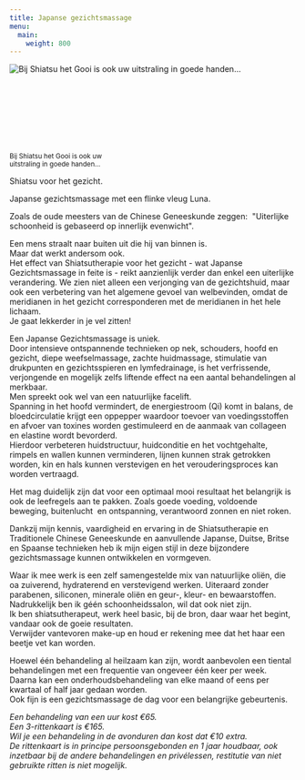 ```yaml
---
title: Japanse gezichtsmassage
menu:
  main:
    weight: 800
---
```

![Bij Shiatsu het Gooi is ook uw 
uitstraling in goede handen…](/uploads/japanse-gezichtsmassage.jpg#right)
<div style="align-text:right"><p>&nbsp;</p>
<p>&nbsp;</p>
<p>&nbsp;</p>
<p>&nbsp;</p><span><small>Bij Shiatsu het Gooi is ook uw  <br>uitstraling in goede handen… </small></span></div>

Shiatsu voor het gezicht.

Japanse gezichtsmassage met een flinke vleug Luna.

Zoals de oude meesters van de Chinese Geneeskunde zeggen:  "Uiterlijke schoonheid is gebaseerd op innerlijk evenwicht".

Een mens straalt naar buiten uit die hij van binnen is.\
 Maar dat werkt andersom ook.\
 Het effect van Shiatsutherapie voor het gezicht - wat Japanse Gezichtsmassage in feite is - reikt aanzienlijk verder dan enkel een uiterlijke verandering. We zien niet alleen een verjonging van de gezichtshuid, maar ook een verbetering van het algemene gevoel van welbevinden, omdat de meridianen in het gezicht corresponderen met de meridianen in het hele lichaam.\
 Je gaat lekkerder in je vel zitten!

Een Japanse Gezichtsmassage is uniek.\
Door intensieve ontspannende technieken op nek, schouders, hoofd en gezicht, diepe weefselmassage, zachte huidmassage, stimulatie van drukpunten en gezichtsspieren en lymfedrainage, is het verfrissende, verjongende en mogelijk zelfs liftende effect na een aantal behandelingen al merkbaar.\
 Men spreekt ook wel van een natuurlijke facelift.\
 Spanning in het hoofd vermindert, de energiestroom (Qi) komt in balans, <span>de bloedcirculatie krijgt een oppepper waardoor</span><span> toevoer van voedingsstoffen en afvoer van toxines worden gestimuleerd en de aanmaak van collageen en elastine wordt bevorderd.</span>\
 Hierdoor verbeteren huidstructuur, huidconditie en het vochtgehalte, rimpels en wallen kunnen verminderen, lijnen kunnen strak getrokken worden, kin en hals kunnen verstevigen en het verouderingsproces kan worden vertraagd.

Het mag duidelijk zijn dat voor een optimaal mooi resultaat het belangrijk is ook de leefregels aan te pakken. Zoals goede voeding, voldoende beweging, buitenlucht  en ontspanning, verantwoord zonnen en niet roken.

Dankzij mijn kennis, vaardigheid en ervaring in de Shiatsutherapie en Traditionele Chinese Geneeskunde en aanvullende Japanse, Duitse, Britse en Spaanse technieken heb ik mijn eigen stijl in deze bijzondere gezichtsmassage kunnen ontwikkelen en vormgeven.

Waar ik mee werk is een zelf samengestelde mix van natuurlijke oliën, die oa zuiverend, hydraterend en verstevigend werken. Uiteraard zonder parabenen, siliconen, minerale oliën en geur-, kleur- en bewaarstoffen.\
Nadrukkelijk ben ik géén schoonheidssalon, wil dat ook niet zijn.\
Ik ben shiatsutherapeut, werk heel basic, bij de bron, daar waar het begint, vandaar ook de goeie resultaten.\
 Verwijder vantevoren make-up en houd er rekening mee dat het haar een beetje vet kan worden.

Hoewel één behandeling al heilzaam kan zijn, wordt aanbevolen een tiental behandelingen met een frequentie van ongeveer één keer per week.\
 Daarna kan een onderhoudsbehandeling van elke maand of eens per kwartaal of half jaar gedaan worden.\
Ook fijn is een gezichtsmassage de dag voor een belangrijke gebeurtenis. 

<span>_Een behandeling van een uur kost €65._\
_Een 3-rittenkaart is €165._\
_Wil je een behandeling in de avonduren dan kost dat €10 extra._\
_De rittenkaart is in principe persoonsgebonden en 1 jaar houdbaar, ook inzetbaar bij de andere behandelingen en privélessen, restitutie van niet gebruikte ritten is niet mogelijk._</span>
